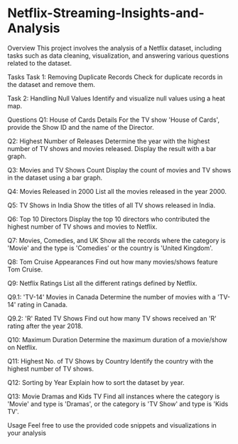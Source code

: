 # Netflix-Streaming-Insights-and-Analysis

Overview
This project involves the analysis of a Netflix dataset, including tasks such as data cleaning, visualization, and answering various questions related to the dataset.

Tasks
Task 1: Removing Duplicate Records
Check for duplicate records in the dataset and remove them.

Task 2: Handling Null Values
Identify and visualize null values using a heat map.

Questions
Q1: House of Cards Details
For the TV show 'House of Cards', provide the Show ID and the name of the Director.

Q2: Highest Number of Releases
Determine the year with the highest number of TV shows and movies released. Display the result with a bar graph.

Q3: Movies and TV Shows Count
Display the count of movies and TV shows in the dataset using a bar graph.

Q4: Movies Released in 2000
List all the movies released in the year 2000.

Q5: TV Shows in India
Show the titles of all TV shows released in India.

Q6: Top 10 Directors
Display the top 10 directors who contributed the highest number of TV shows and movies to Netflix.

Q7: Movies, Comedies, and UK
Show all the records where the category is 'Movie' and the type is 'Comedies' or the country is 'United Kingdom'.

Q8: Tom Cruise Appearances
Find out how many movies/shows feature Tom Cruise.

Q9: Netflix Ratings
List all the different ratings defined by Netflix.

Q9.1: 'TV-14' Movies in Canada
Determine the number of movies with a 'TV-14' rating in Canada.

Q9.2: 'R' Rated TV Shows
Find out how many TV shows received an 'R' rating after the year 2018.

Q10: Maximum Duration
Determine the maximum duration of a movie/show on Netflix.

Q11: Highest No. of TV Shows by Country
Identify the country with the highest number of TV shows.

Q12: Sorting by Year
Explain how to sort the dataset by year.

Q13: Movie Dramas and Kids TV
Find all instances where the category is 'Movie' and type is 'Dramas', or the category is 'TV Show' and type is 'Kids TV'.

Usage
Feel free to use the provided code snippets and visualizations in your analysis
